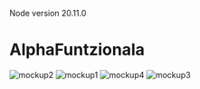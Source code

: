 Node version 20.11.0
# AlphaFuntzionala
![mockup2](https://github.com/aldeko3/AlphaFuntzionala/assets/23291563/9c27089b-140d-400e-aa8d-22964992e210)
![mockup1](https://github.com/aldeko3/AlphaFuntzionala/assets/23291563/8ccf1ea2-415f-4e0c-9837-1fe420698da5)
![mockup4](https://github.com/aldeko3/AlphaFuntzionala/assets/23291563/b10825c3-ce4e-410a-87d9-457145a48c3b)
![mockup3](https://github.com/aldeko3/AlphaFuntzionala/assets/23291563/f893c1ba-0e50-4ab0-b691-1d4dd9f829d7)
